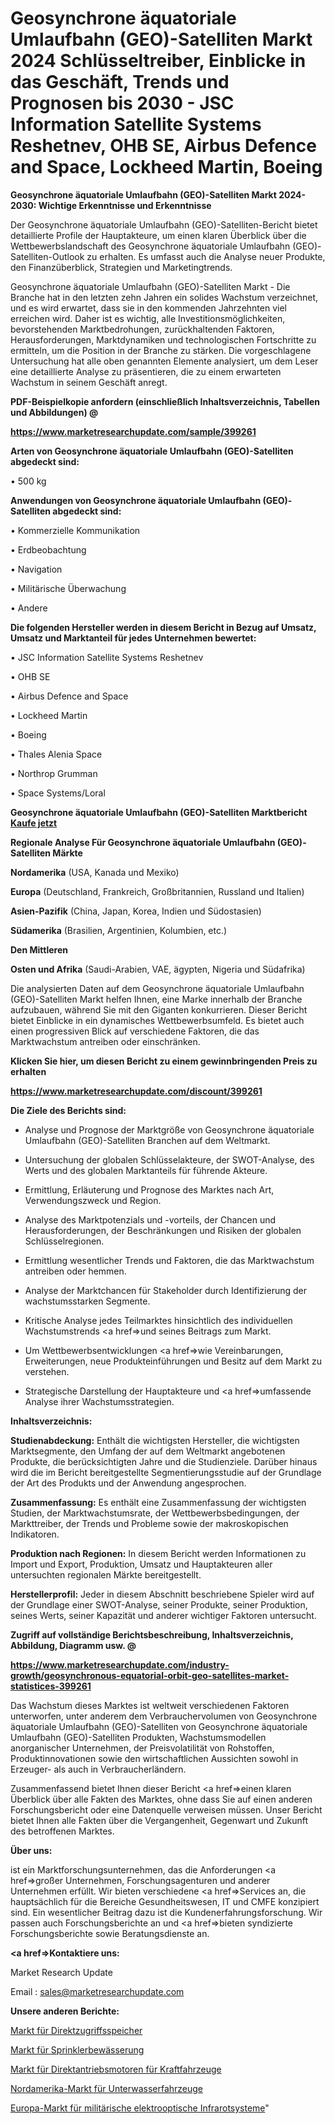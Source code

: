 # Geosynchrone äquatoriale Umlaufbahn (GEO)-Satelliten Markt 2024 Schlüsseltreiber, Einblicke in das Geschäft, Trends und Prognosen bis 2030 - JSC Information Satellite Systems Reshetnev, OHB SE, Airbus Defence and Space, Lockheed Martin, Boeing

<strong>Geosynchrone äquatoriale Umlaufbahn (GEO)-Satelliten Markt 2024-2030: Wichtige Erkenntnisse und Erkenntnisse</strong>

Der Geosynchrone äquatoriale Umlaufbahn (GEO)-Satelliten-Bericht bietet detaillierte Profile der Hauptakteure, um einen klaren Überblick über die Wettbewerbslandschaft des Geosynchrone äquatoriale Umlaufbahn (GEO)-Satelliten-Outlook zu erhalten. Es umfasst auch die Analyse neuer Produkte, den Finanzüberblick, Strategien und Marketingtrends.

Geosynchrone äquatoriale Umlaufbahn (GEO)-Satelliten Markt - Die Branche hat in den letzten zehn Jahren ein solides Wachstum verzeichnet, und es wird erwartet, dass sie in den kommenden Jahrzehnten viel erreichen wird. Daher ist es wichtig, alle Investitionsmöglichkeiten, bevorstehenden Marktbedrohungen, zurückhaltenden Faktoren, Herausforderungen, Marktdynamiken und technologischen Fortschritte zu ermitteln, um die Position in der Branche zu stärken. Die vorgeschlagene Untersuchung hat alle oben genannten Elemente analysiert, um dem Leser eine detaillierte Analyse zu präsentieren, die zu einem erwarteten Wachstum in seinem Geschäft anregt.



<strong><b>PDF-Beispielkopie anfordern (einschließlich Inhaltsverzeichnis, Tabellen und Abbildungen) @ </b></strong>

<strong><a href=https://www.marketresearchupdate.com/sample/399261>

<strong>https://www.marketresearchupdate.com/sample/399261</u></a></strong></strong>



<strong>Arten von Geosynchrone äquatoriale Umlaufbahn (GEO)-Satelliten abgedeckt sind:</strong>

• 500 kg



<strong>Anwendungen von Geosynchrone äquatoriale Umlaufbahn (GEO)-Satelliten abgedeckt sind:</strong>

• Kommerzielle Kommunikation

• Erdbeobachtung

• Navigation

• Militärische Überwachung

• Andere



<strong>Die folgenden Hersteller werden in diesem Bericht in Bezug auf Umsatz, Umsatz und Marktanteil für jedes Unternehmen bewertet:</strong>

• JSC Information Satellite Systems Reshetnev

• OHB SE

• Airbus Defence and Space

• Lockheed Martin

• Boeing

• Thales Alenia Space

• Northrop Grumman

• Space Systems/Loral



<strong>Geosynchrone äquatoriale Umlaufbahn (GEO)-Satelliten Marktbericht <a href=https://www.marketresearchupdate.com/buynow/399261>Kaufe jetzt</a></strong>



<strong>Regionale Analyse Für Geosynchrone äquatoriale Umlaufbahn (GEO)-Satelliten Märkte</strong>



<strong>Nordamerika</strong> (USA, Kanada und Mexiko)



<strong>Europa</strong> (Deutschland, Frankreich, Großbritannien, Russland und Italien)



<strong>Asien-Pazifik</strong> (China, Japan, Korea, Indien und Südostasien)



<strong>Südamerika</strong> (Brasilien, Argentinien, Kolumbien, etc.)



<strong>Den Mittleren</strong> 

<strong>Osten und Afrika</strong> (Saudi-Arabien, VAE, ägypten, Nigeria und Südafrika)

Die analysierten Daten auf dem Geosynchrone äquatoriale Umlaufbahn (GEO)-Satelliten Markt helfen Ihnen, eine Marke innerhalb der Branche aufzubauen, während Sie mit den Giganten konkurrieren. Dieser Bericht bietet Einblicke in ein dynamisches Wettbewerbsumfeld. Es bietet auch einen progressiven Blick auf verschiedene Faktoren, die das Marktwachstum antreiben oder einschränken.



<strong>Klicken Sie hier, um diesen Bericht zu einem gewinnbringenden Preis zu erhalten
</strong>

<strong><a href=https://www.marketresearchupdate.com/discount/399261>https://www.marketresearchupdate.com/discount/399261</b></u></strong></a>



<strong>Die Ziele des Berichts sind:</strong>

- Analyse und Prognose der Marktgröße von Geosynchrone äquatoriale Umlaufbahn (GEO)-Satelliten Branchen auf dem Weltmarkt.

- Untersuchung der globalen Schlüsselakteure, der SWOT-Analyse, des Werts und des globalen Marktanteils für führende Akteure.

- Ermittlung, Erläuterung und Prognose des Marktes nach Art, Verwendungszweck und Region.

- Analyse des Marktpotenzials und -vorteils, der Chancen und Herausforderungen, der Beschränkungen und Risiken der globalen Schlüsselregionen.

- Ermittlung wesentlicher Trends und Faktoren, die das Marktwachstum antreiben oder hemmen.

- Analyse der Marktchancen für Stakeholder durch Identifizierung der wachstumsstarken Segmente.

- Kritische Analyse jedes Teilmarktes hinsichtlich des individuellen Wachstumstrends <a href=>und</a> seines Beitrags zum Markt.

- Um Wettbewerbsentwicklungen <a href=>wie</a> Vereinbarungen, Erweiterungen, neue Produkteinführungen und Besitz auf dem Markt zu verstehen.

- Strategische Darstellung der Hauptakteure und <a href=>umfas</a>sende Analyse ihrer Wachstumsstrategien.



<strong>Inhaltsverzeichnis:</strong>



<strong>Studienabdeckung:</strong> Enthält die wichtigsten Hersteller, die wichtigsten Marktsegmente, den Umfang der auf dem Weltmarkt angebotenen Produkte, die berücksichtigten Jahre und die Studienziele. Darüber hinaus wird die im Bericht bereitgestellte Segmentierungsstudie auf der Grundlage der Art des Produkts und der Anwendung angesprochen.



<strong>Zusammenfassung:</strong> Es enthält eine Zusammenfassung der wichtigsten Studien, der Marktwachstumsrate, der Wettbewerbsbedingungen, der Markttreiber, der Trends und Probleme sowie der makroskopischen Indikatoren.



<strong>Produktion nach Regionen:</strong> In diesem Bericht werden Informationen zu Import und Export, Produktion, Umsatz und Hauptakteuren aller untersuchten regionalen Märkte bereitgestellt.



<strong>Herstellerprofil:</strong> Jeder in diesem Abschnitt beschriebene Spieler wird auf der Grundlage einer SWOT-Analyse, seiner Produkte, seiner Produktion, seines Werts, seiner Kapazität und anderer wichtiger Faktoren untersucht.



<strong><b>Zugriff auf vollständige Berichtsbeschreibung, Inhaltsverzeichnis, Abbildung, Diagramm usw. @ </b></strong>

<strong><a href=https://www.marketresearchupdate.com/industry-growth/geosynchronous-equatorial-orbit-geo-satellites-market-statistices-399261>https://www.marketresearchupdate.com/industry-growth/geosynchronous-equatorial-orbit-geo-satellites-market-statistices-399261</a></strong>

Das Wachstum dieses Marktes ist weltweit verschiedenen Faktoren unterworfen, unter anderem dem Verbrauchervolumen von Geosynchrone äquatoriale Umlaufbahn (GEO)-Satelliten von Geosynchrone äquatoriale Umlaufbahn (GEO)-Satelliten Produkten, Wachstumsmodellen anorganischer Unternehmen, der Preisvolatilität von Rohstoffen, Produktinnovationen sowie den wirtschaftlichen Aussichten sowohl in Erzeuger- als auch in Verbraucherländern.

Zusammenfassend bietet Ihnen dieser Bericht <a href=>einen</a> klaren Überblick über alle Fakten des Marktes, ohne dass Sie auf einen anderen Forschungsbericht oder eine Datenquelle verweisen müssen. Unser Bericht bietet Ihnen alle Fakten über die Vergangenheit, Gegenwart und Zukunft des betroffenen Marktes.



<strong>Über uns:</strong>

 ist ein Marktforschungsunternehmen, das die Anforderungen <a href=>großer</a> Unternehmen, Forschungsagenturen und anderer Unternehmen erfüllt. Wir bieten verschiedene <a href=>Services</a> an, die hauptsächlich für die Bereiche Gesundheitswesen, IT und CMFE konzipiert sind. Ein wesentlicher Beitrag dazu ist die Kundenerfahrungsforschung. Wir passen auch Forschungsberichte an und <a href=>bieten</a> syndizierte Forschungsberichte sowie Beratungsdienste an.



<strong><a href=>Kontaktiere uns:</a></strong>

Market Research Update

Email : sales@marketresearchupdate.com



<strong>Unsere anderen Berichte:</strong>

<a href=https://www.linkedin.com/pulse/random-access-memory-market-2023-challenges>Markt für Direktzugriffsspeicher</a>

<a href=https://www.linkedin.com/pulse/sprinkler-irrigation-market-research-report>Markt für Sprinklerbewässerung</a>

<a href=https://www.linkedin.com/pulse/automotive-direct-drive-motor-market-size-share-outlook>Markt für Direktantriebsmotoren für Kraftfahrzeuge</a>

<a href=https://www.linkedin.com/pulse/north-america-underwater-rov-market-2023-top>Nordamerika-Markt für Unterwasserfahrzeuge</a>

<a href=https://www.linkedin.com/pulse/europe-military-electro-optics-infrared-systems-market>Europa-Markt für militärische elektrooptische Infrarotsysteme</a>"
